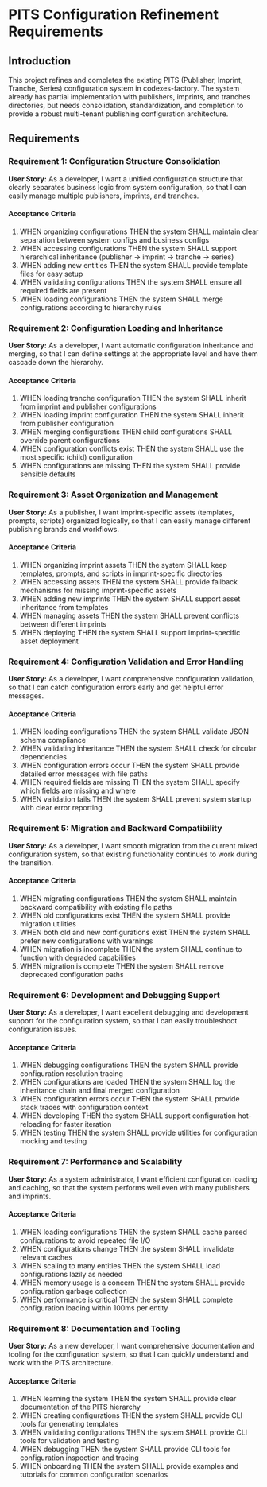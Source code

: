 # PITS Configuration Refinement Requirements

## Introduction

This project refines and completes the existing PITS (Publisher, Imprint, Tranche, Series) configuration system in codexes-factory. The system already has partial implementation with publishers, imprints, and tranches directories, but needs consolidation, standardization, and completion to provide a robust multi-tenant publishing configuration architecture.

## Requirements

### Requirement 1: Configuration Structure Consolidation

**User Story:** As a developer, I want a unified configuration structure that clearly separates business logic from system configuration, so that I can easily manage multiple publishers, imprints, and tranches.

#### Acceptance Criteria

1. WHEN organizing configurations THEN the system SHALL maintain clear separation between system configs and business configs
2. WHEN accessing configurations THEN the system SHALL support hierarchical inheritance (publisher → imprint → tranche → series)
3. WHEN adding new entities THEN the system SHALL provide template files for easy setup
4. WHEN validating configurations THEN the system SHALL ensure all required fields are present
5. WHEN loading configurations THEN the system SHALL merge configurations according to hierarchy rules

### Requirement 2: Configuration Loading and Inheritance

**User Story:** As a developer, I want automatic configuration inheritance and merging, so that I can define settings at the appropriate level and have them cascade down the hierarchy.

#### Acceptance Criteria

1. WHEN loading tranche configuration THEN the system SHALL inherit from imprint and publisher configurations
2. WHEN loading imprint configuration THEN the system SHALL inherit from publisher configuration
3. WHEN merging configurations THEN child configurations SHALL override parent configurations
4. WHEN configuration conflicts exist THEN the system SHALL use the most specific (child) configuration
5. WHEN configurations are missing THEN the system SHALL provide sensible defaults

### Requirement 3: Asset Organization and Management

**User Story:** As a publisher, I want imprint-specific assets (templates, prompts, scripts) organized logically, so that I can easily manage different publishing brands and workflows.

#### Acceptance Criteria

1. WHEN organizing imprint assets THEN the system SHALL keep templates, prompts, and scripts in imprint-specific directories
2. WHEN accessing assets THEN the system SHALL provide fallback mechanisms for missing imprint-specific assets
3. WHEN adding new imprints THEN the system SHALL support asset inheritance from templates
4. WHEN managing assets THEN the system SHALL prevent conflicts between different imprints
5. WHEN deploying THEN the system SHALL support imprint-specific asset deployment

### Requirement 4: Configuration Validation and Error Handling

**User Story:** As a developer, I want comprehensive configuration validation, so that I can catch configuration errors early and get helpful error messages.

#### Acceptance Criteria

1. WHEN loading configurations THEN the system SHALL validate JSON schema compliance
2. WHEN validating inheritance THEN the system SHALL check for circular dependencies
3. WHEN configuration errors occur THEN the system SHALL provide detailed error messages with file paths
4. WHEN required fields are missing THEN the system SHALL specify which fields are missing and where
5. WHEN validation fails THEN the system SHALL prevent system startup with clear error reporting

### Requirement 5: Migration and Backward Compatibility

**User Story:** As a developer, I want smooth migration from the current mixed configuration system, so that existing functionality continues to work during the transition.

#### Acceptance Criteria

1. WHEN migrating configurations THEN the system SHALL maintain backward compatibility with existing file paths
2. WHEN old configurations exist THEN the system SHALL provide migration utilities
3. WHEN both old and new configurations exist THEN the system SHALL prefer new configurations with warnings
4. WHEN migration is incomplete THEN the system SHALL continue to function with degraded capabilities
5. WHEN migration is complete THEN the system SHALL remove deprecated configuration paths

### Requirement 6: Development and Debugging Support

**User Story:** As a developer, I want excellent debugging and development support for the configuration system, so that I can easily troubleshoot configuration issues.

#### Acceptance Criteria

1. WHEN debugging configurations THEN the system SHALL provide configuration resolution tracing
2. WHEN configurations are loaded THEN the system SHALL log the inheritance chain and final merged configuration
3. WHEN configuration errors occur THEN the system SHALL provide stack traces with configuration context
4. WHEN developing THEN the system SHALL support configuration hot-reloading for faster iteration
5. WHEN testing THEN the system SHALL provide utilities for configuration mocking and testing

### Requirement 7: Performance and Scalability

**User Story:** As a system administrator, I want efficient configuration loading and caching, so that the system performs well even with many publishers and imprints.

#### Acceptance Criteria

1. WHEN loading configurations THEN the system SHALL cache parsed configurations to avoid repeated file I/O
2. WHEN configurations change THEN the system SHALL invalidate relevant caches
3. WHEN scaling to many entities THEN the system SHALL load configurations lazily as needed
4. WHEN memory usage is a concern THEN the system SHALL provide configuration garbage collection
5. WHEN performance is critical THEN the system SHALL complete configuration loading within 100ms per entity

### Requirement 8: Documentation and Tooling

**User Story:** As a new developer, I want comprehensive documentation and tooling for the configuration system, so that I can quickly understand and work with the PITS architecture.

#### Acceptance Criteria

1. WHEN learning the system THEN the system SHALL provide clear documentation of the PITS hierarchy
2. WHEN creating configurations THEN the system SHALL provide CLI tools for generating templates
3. WHEN validating configurations THEN the system SHALL provide CLI tools for validation and testing
4. WHEN debugging THEN the system SHALL provide CLI tools for configuration inspection and tracing
5. WHEN onboarding THEN the system SHALL provide examples and tutorials for common configuration scenarios